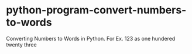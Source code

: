 # python-program-convert-numbers-to-words
Converting Numbers to Words in Python. For Ex. 123 as one hundered twenty three
